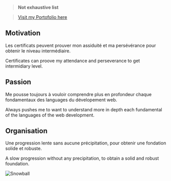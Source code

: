 > **Not exhaustive list**

> [Visit my Portofolio here](https://projets.neworldwebsites.fr/)

## Motivation
Les certificats peuvent prouver mon assiduité et ma persévérance pour obtenir le niveau intermédiaire.

Certificates can proove my attendance and perseverance to get intermidiary level.

## Passion
Me pousse toujours à vouloir comprendre plus en profondeur chaque fondamentaux des languages du dévelopement web.

Always pushes me to want to understand more in depth each fundamental of the languages of the web development.

## Organisation
Une progression lente sans aucune précipitation, pour obtenir une fondation solide et robuste.

A slow progression without any precipitation, to obtain a solid and robust foundation.


![Snowball](https://neworldwebsites.fr/cdn/img/snowball.jpg)


